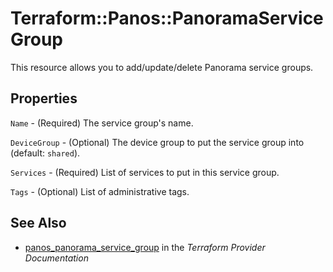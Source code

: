 # Terraform::Panos::PanoramaServiceGroup

This resource allows you to add/update/delete Panorama service groups.

## Properties

`Name` - (Required) The service group's name.

`DeviceGroup` - (Optional) The device group to put the service group into
(default: `shared`).

`Services` - (Required) List of services to put in this service group.

`Tags` - (Optional) List of administrative tags.


## See Also

* [panos_panorama_service_group](https://www.terraform.io/docs/providers/panos/r/panorama_service_group.html) in the _Terraform Provider Documentation_